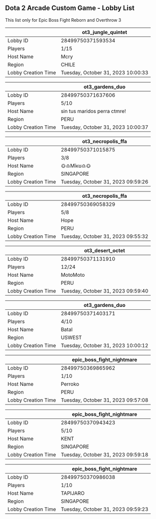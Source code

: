 ## Dota 2 Arcade Custom Game - Lobby List

This list only for Epic Boss Fight Reborn and Overthrow 3

|  | ot3_jungle_quintet |
| ------ | ------ |
| Lobby ID | 28499750371593534 |
| Players | 1/15 |
| Host Name | Mcry |
| Region | CHILE |
| Lobby Creation Time | Tuesday, October 31, 2023 10:00:33 |


|  | ot3_gardens_duo |
| ------ | ------ |
| Lobby ID | 28499750371637606 |
| Players | 5/10 |
| Host Name | sin tus maridos perra ctmre! |
| Region | PERU |
| Lobby Creation Time | Tuesday, October 31, 2023 10:00:37 |


|  | ot3_necropolis_ffa |
| ------ | ------ |
| Lobby ID | 28499750371015875 |
| Players | 3/8 |
| Host Name | 🌞♎Ⅿǐĸʊ♎🌞 |
| Region | SINGAPORE |
| Lobby Creation Time | Tuesday, October 31, 2023 09:59:26 |


|  | ot3_necropolis_ffa |
| ------ | ------ |
| Lobby ID | 28499750369058329 |
| Players | 5/8 |
| Host Name | Hope |
| Region | PERU |
| Lobby Creation Time | Tuesday, October 31, 2023 09:55:32 |


|  | ot3_desert_octet |
| ------ | ------ |
| Lobby ID | 28499750371131910 |
| Players | 12/24 |
| Host Name | MotoMoto |
| Region | PERU |
| Lobby Creation Time | Tuesday, October 31, 2023 09:59:40 |


|  | ot3_gardens_duo |
| ------ | ------ |
| Lobby ID | 28499750371403171 |
| Players | 4/10 |
| Host Name | Batal |
| Region | USWEST |
| Lobby Creation Time | Tuesday, October 31, 2023 10:00:12 |


|  | epic_boss_fight_nightmare |
| ------ | ------ |
| Lobby ID | 28499750369865962 |
| Players | 1/10 |
| Host Name | Perroko |
| Region | PERU |
| Lobby Creation Time | Tuesday, October 31, 2023 09:57:08 |


|  | epic_boss_fight_nightmare |
| ------ | ------ |
| Lobby ID | 28499750370943423 |
| Players | 5/10 |
| Host Name | KENT |
| Region | SINGAPORE |
| Lobby Creation Time | Tuesday, October 31, 2023 09:59:18 |


|  | epic_boss_fight_nightmare |
| ------ | ------ |
| Lobby ID | 28499750370986038 |
| Players | 1/10 |
| Host Name | TAPIJARO |
| Region | SINGAPORE |
| Lobby Creation Time | Tuesday, October 31, 2023 09:59:23 |


